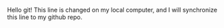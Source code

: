 Hello git!
This line is changed on my local computer, and I will synchronize this line to
my github repo.
